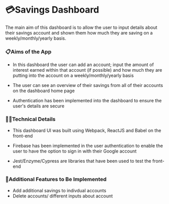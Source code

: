 # 💳Savings Dashboard 
The main aim of this dashboard is to allow the user to input details about their savings account and shown them how much they are saving on a weekly/monthly/yearly basis. 

### 📋Aims of the App 

* In this dashboard the user can add an account; input the amount of interest earned within that account (if possible) and how much they are putting into the account on a weekly/monthly/yearly basis

* The user can see an overview of their savings from all of their accounts on the dashboard home page

* Authentication has been implemented into the dashboard to ensure the user's details are secure

### 👩‍💻Technical Details 
* This dashboard UI was built using Webpack, ReactJS and Babel on the front-end

* Firebase has been implemented in the user authentication to enable the user to have the option to sign in with their Google account

* Jest/Enzyme/Cypress are libraries that have been used to test the front-end

### 💭Additional Features to Be Implemented 
* Add additional savings to indivdual accounts 
* Delete accounts/ different inputs about account 


